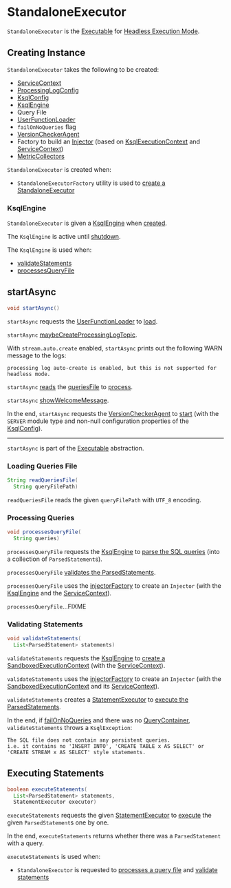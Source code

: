 # StandaloneExecutor

`StandaloneExecutor` is the [Executable](../rest/Executable.md) for [Headless Execution Mode](index.md).

## Creating Instance

`StandaloneExecutor` takes the following to be created:

* <span id="serviceContext"> [ServiceContext](../ServiceContext.md)
* <span id="processingLogConfig"> [ProcessingLogConfig](../processing-log/ProcessingLogConfig.md)
* <span id="ksqlConfig"> [KsqlConfig](../KsqlConfig.md)
* [KsqlEngine](#ksqlEngine)
* <span id="queriesFile"> Query File
* <span id="udfLoader"> [UserFunctionLoader](../functions/UserFunctionLoader.md)
* <span id="failOnNoQueries"> `failOnNoQueries` flag
* <span id="versionChecker"> [VersionCheckerAgent](../VersionCheckerAgent.md)
* <span id="injectorFactory"> Factory to build an [Injector](../Injector.md) (based on [KsqlExecutionContext](../KsqlExecutionContext.md) and [ServiceContext](../ServiceContext.md))
* <span id="metricCollectors"> [MetricCollectors](../metrics/MetricCollectors.md)

`StandaloneExecutor` is created when:

* `StandaloneExecutorFactory` utility is used to [create a StandaloneExecutor](StandaloneExecutorFactory.md#create)

### <span id="ksqlEngine"> KsqlEngine

`StandaloneExecutor` is given a [KsqlEngine](../KsqlEngine.md) when [created](#creating-instance).

The `KsqlEngine` is active until [shutdown](#shutdown).

The `KsqlEngine` is used when:

* [validateStatements](#validateStatements)
* [processesQueryFile](#processesQueryFile)

## <span id="startAsync"> startAsync

```java
void startAsync()
```

`startAsync` requests the [UserFunctionLoader](#udfLoader) to [load](../functions/UserFunctionLoader.md#load).

`startAsync` [maybeCreateProcessingLogTopic](../rest/ProcessingLogServerUtils.md#maybeCreateProcessingLogTopic).

With `stream.auto.create` enabled, `startAsync` prints out the following WARN message to the logs:

```text
processing log auto-create is enabled, but this is not supported for headless mode.
```

`startAsync` [reads](#readQueriesFile) the [queriesFile](#queriesFile) to [process](#processesQueryFile).

`startAsync` [showWelcomeMessage](#showWelcomeMessage).

In the end, `startAsync` requests the [VersionCheckerAgent](#versionChecker) to [start](../VersionCheckerAgent.md#start) (with the `SERVER` module type and non-null configuration properties of the [KsqlConfig](#ksqlConfig)).

---

`startAsync` is part of the [Executable](../rest/Executable.md#startAsync) abstraction.

### <span id="readQueriesFile"> Loading Queries File

```java
String readQueriesFile(
  String queryFilePath)
```

`readQueriesFile` reads the given `queryFilePath` with `UTF_8` encoding.

### <span id="processesQueryFile"> Processing Queries

```java
void processesQueryFile(
  String queries)
```

`processesQueryFile` requests the [KsqlEngine](#ksqlEngine) to [parse the SQL queries](../KsqlEngine.md#parse) (into a collection of `ParsedStatement`s).

`processesQueryFile` [validates the ParsedStatements](#validateStatements).

`processesQueryFile` uses the [injectorFactory](#injectorFactory) to create an `Injector` (with the [KsqlEngine](#ksqlEngine) and the [ServiceContext](#serviceContext)).

`processesQueryFile`...FIXME

### <span id="validateStatements"> Validating Statements

```java
void validateStatements(
  List<ParsedStatement> statements)
```

`validateStatements` requests the [KsqlEngine](#ksqlEngine) to [create a SandboxedExecutionContext](../KsqlEngine.md#createSandbox) (with the [ServiceContext](#serviceContext)).

`validateStatements` uses the [injectorFactory](#injectorFactory) to create an `Injector` (with the [SandboxedExecutionContext](../SandboxedExecutionContext.md) and its [ServiceContext](../SandboxedExecutionContext.md#getServiceContext)).

`validateStatements` creates a [StatementExecutor](../rest/StatementExecutor.md) to [execute the ParsedStatements](#executeStatements).

In the end, if [failOnNoQueries](#failOnNoQueries) and there was no [QueryContainer](../parser/QueryContainer.md), `validateStatements` throws a `KsqlException`:

```text
The SQL file does not contain any persistent queries.
i.e. it contains no 'INSERT INTO', 'CREATE TABLE x AS SELECT' or
'CREATE STREAM x AS SELECT' style statements.
```

## <span id="executeStatements"> Executing Statements

```java
boolean executeStatements(
  List<ParsedStatement> statements,
  StatementExecutor executor)
```

`executeStatements` requests the given [StatementExecutor](../rest/StatementExecutor.md) to [execute](../rest/StatementExecutor.md#execute) the given `ParsedStatement`s one by one.

In the end, `executeStatements` returns whether there was a `ParsedStatement` with a query.

`executeStatements` is used when:

* `StandaloneExecutor` is requested to [processes a query file](#processesQueryFile) and [validate statements](#validateStatements)
